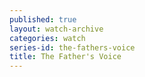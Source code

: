 ```yaml
---
published: true
layout: watch-archive
categories: watch
series-id: the-fathers-voice
title: The Father's Voice
---
```

